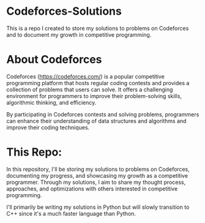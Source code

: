 # Codeforces-Solutions

This is a repo I created to store my solutions to problems on Codeforces and to document my growth in competitive programming.

# About Codeforces
Codeforces (https://codeforces.com/) is a popular competitive programming platform that hosts regular coding contests and provides a collection of problems that users can solve. It offers a challenging environment for programmers to improve their problem-solving skills, algorithmic thinking, and efficiency.

By participating in Codeforces contests and solving problems, programmers can enhance their understanding of data structures and algorithms and improve their coding techniques.

# This Repo:
In this repository, I'll be storing my solutions to problems on Codeforces, documenting my progress, and showcasing my growth as a competitive programmer. Through my solutions, I aim to share my thought process, approaches, and optimizations with others interested in competitive programming.

I'll primarily be writing my solutions in Python but will slowly transition to C++ since it's a much faster language than Python.
